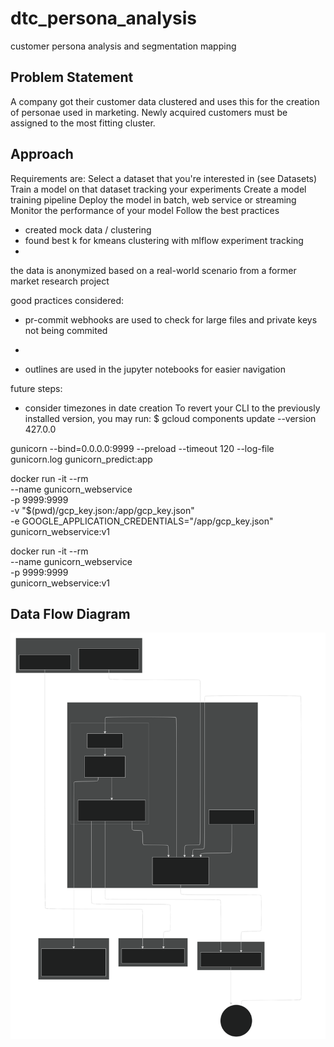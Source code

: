 # dtc_persona_analysis
customer persona analysis and segmentation mapping

<!--
![Bunny](./images/bunny.png)
-->

## Problem Statement  
A company got their customer data clustered and uses this for the creation of personae used in marketing.
Newly acquired customers must be assigned to the most fitting cluster.

## Approach
Requirements are:
Select a dataset that you're interested in (see Datasets)
Train a model on that dataset tracking your experiments
Create a model training pipeline
Deploy the model in batch, web service or streaming
Monitor the performance of your model
Follow the best practices

- created mock data / clustering
- found best k for kmeans clustering with mlflow experiment tracking
- 

the data is anonymized based on a real-world scenario from a former market research project


good practices considered:
- pr-commit webhooks are used to check for large files and private keys not being commited
- 

- outlines are used in the jupyter notebooks for easier navigation


future steps:
- consider timezones in date creation
To revert your CLI to the previously installed version, you may run:
$ gcloud components update --version 427.0.0

gunicorn --bind=0.0.0.0:9999 --preload  --timeout 120 --log-file gunicorn.log gunicorn_predict:app

docker run -it --rm \
  --name gunicorn_webservice \
  -p 9999:9999 \
  -v "$(pwd)/gcp_key.json:/app/gcp_key.json" \
  -e GOOGLE_APPLICATION_CREDENTIALS="/app/gcp_key.json" \
  gunicorn_webservice:v1

  docker run -it --rm \
  --name gunicorn_webservice \
  -p 9999:9999 \
  gunicorn_webservice:v1

## Data Flow Diagram

![Data Flow Diagram](./images/dfd.svg)
